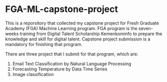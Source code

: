 # FGA-ML-capstone-project

This is a reporsitory that collected my capstone project for Fresh Graduate Academy (FGA) Machine Learning program. FGA program is the seven-weeks training from Digital Talent Scholarship Kemenkominfo to prepare the knowledge and skill for digital talent. Capstone project submission is a mandatory for finishing that program. 

There are three project that I submit for that program, which are:
1. Email Text Classification by Natural Language Processing
2. Forecasting Temperature by Data Time Series
3. Image classification
